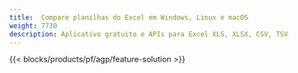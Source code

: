 ```yaml
---
title:  Compare planilhas do Excel em Windows, Linux e macOS
weight: 7730
description: Aplicativo gratuito e APIs para Excel XLS, XLSX, CSV, TSV, ODS, SXC e FODS comparação de arquivos
---
```

{{< blocks/products/pf/agp/feature-solution >}} 

